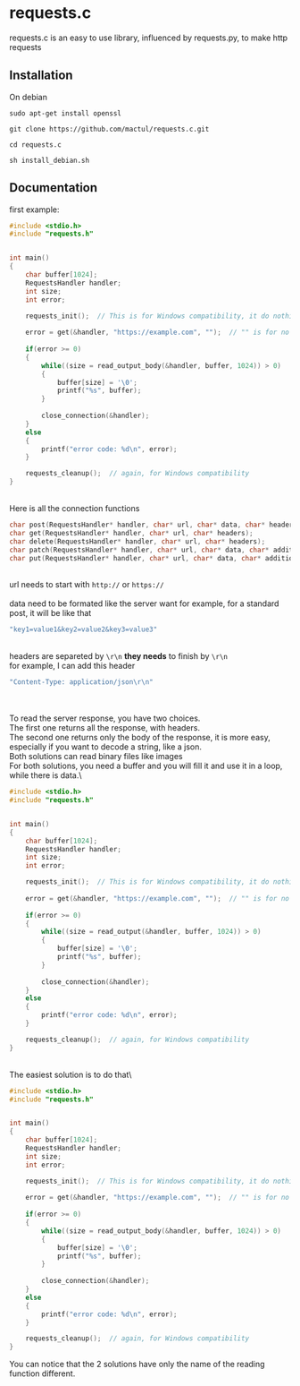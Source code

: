 # requests.c

requests.c is an easy to use library, influenced by requests.py, to make http requests

## Installation

On debian
```
sudo apt-get install openssl

git clone https://github.com/mactul/requests.c.git

cd requests.c

sh install_debian.sh
```


## Documentation

first example:
```c
#include <stdio.h>
#include "requests.h"


int main()
{
    char buffer[1024];
    RequestsHandler handler;
    int size;
    int error;

    requests_init();  // This is for Windows compatibility, it do nothing on Linux.
    
    error = get(&handler, "https://example.com", "");  // "" is for no additionals headers
    
    if(error >= 0)
    {
        while((size = read_output_body(&handler, buffer, 1024)) > 0)
        {
            buffer[size] = '\0';
            printf("%s", buffer);
        }
        
        close_connection(&handler);
    }
    else
    {
        printf("error code: %d\n", error);
    }

    requests_cleanup();  // again, for Windows compatibility
}
```
\
Here is all the connection functions
```c
char post(RequestsHandler* handler, char* url, char* data, char* headers);
char get(RequestsHandler* handler, char* url, char* headers);
char delete(RequestsHandler* handler, char* url, char* headers);
char patch(RequestsHandler* handler, char* url, char* data, char* additional_headers);
char put(RequestsHandler* handler, char* url, char* data, char* additional_headers);
```
\
url needs to start with `http://` or `https://`\
\
data need to be formated like the server want
for example, for a standard post, it will be like that
```c
"key1=value1&key2=value2&key3=value3"
```
\
headers are separeted by `\r\n` __they needs__ to finish by `\r\n`\
for example, I can add this header
```c
"Content-Type: application/json\r\n"
```
\
\
To read the server response, you have two choices.\
The first one returns all the response, with headers.\
The second one returns only the body of the response, it is more easy, especially if you want to decode a string, like a json.\
Both solutions can read binary files like images
\
For both solutions, you need a buffer and you will fill it and use it in a loop, while there is data.\
```c
#include <stdio.h>
#include "requests.h"


int main()
{
    char buffer[1024];
    RequestsHandler handler;
    int size;
    int error;

    requests_init();  // This is for Windows compatibility, it do nothing on Linux.
    
    error = get(&handler, "https://example.com", "");  // "" is for no additionals headers
    
    if(error >= 0)
    {
        while((size = read_output(&handler, buffer, 1024)) > 0)
        {
            buffer[size] = '\0';
            printf("%s", buffer);
        }
        
        close_connection(&handler);
    }
    else
    {
        printf("error code: %d\n", error);
    }

    requests_cleanup();  // again, for Windows compatibility
}
```
\
The easiest solution is to do that\
```c
#include <stdio.h>
#include "requests.h"


int main()
{
    char buffer[1024];
    RequestsHandler handler;
    int size;
    int error;

    requests_init();  // This is for Windows compatibility, it do nothing on Linux.
    
    error = get(&handler, "https://example.com", "");  // "" is for no additionals headers
    
    if(error >= 0)
    {
        while((size = read_output_body(&handler, buffer, 1024)) > 0)
        {
            buffer[size] = '\0';
            printf("%s", buffer);
        }
        
        close_connection(&handler);
    }
    else
    {
        printf("error code: %d\n", error);
    }

    requests_cleanup();  // again, for Windows compatibility
}
```

You can notice that the 2 solutions have only the name of the reading function different.